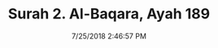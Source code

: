 ---
title       : "Surah 2. Al-Baqara, Ayah 189"
date        : 7/25/2018 2:46:57 PM
draft       : false
type        : "quran"
layout      : "compare"
BookCode    : "CMP"
SurahNumber : "2"
AyahNumber  : "189"
TotalAyah   : "286"
---